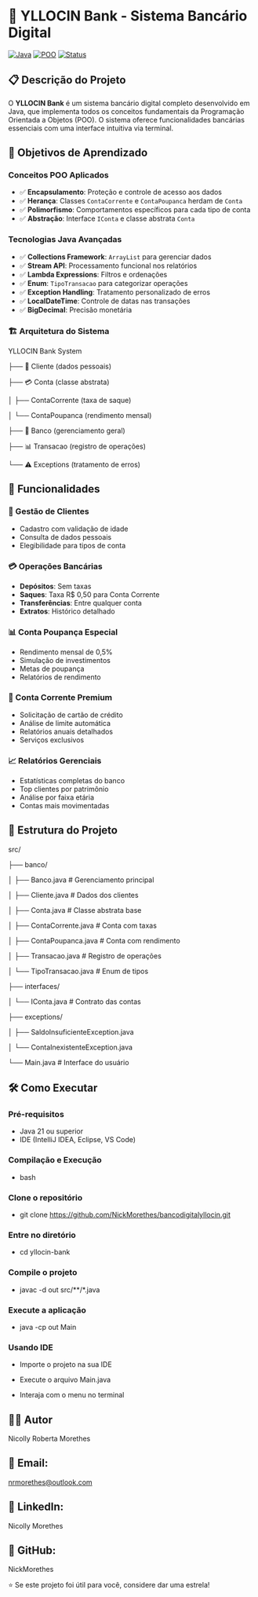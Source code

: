 # 🏦 YLLOCIN Bank - Sistema Bancário Digital

[![Java](https://img.shields.io/badge/Java-21-orange.svg)](https://www.oracle.com/java/)
[![POO](https://img.shields.io/badge/Paradigma-Orientado%20a%20Objetos-blue.svg)]()
[![Status](https://img.shields.io/badge/Status-Concluído-green.svg)]()

## 📋 Descrição do Projeto

O **YLLOCIN Bank** é um sistema bancário digital completo desenvolvido em Java, que implementa todos os conceitos fundamentais da Programação Orientada a Objetos (POO). O sistema oferece funcionalidades bancárias essenciais com uma interface intuitiva via terminal.

## 🎯 Objetivos de Aprendizado

### Conceitos POO Aplicados
- ✅ **Encapsulamento**: Proteção e controle de acesso aos dados
- ✅ **Herança**: Classes `ContaCorrente` e `ContaPoupanca` herdam de `Conta`
- ✅ **Polimorfismo**: Comportamentos específicos para cada tipo de conta
- ✅ **Abstração**: Interface `IConta` e classe abstrata `Conta`

### Tecnologias Java Avançadas
- ✅ **Collections Framework**: `ArrayList` para gerenciar dados
- ✅ **Stream API**: Processamento funcional nos relatórios
- ✅ **Lambda Expressions**: Filtros e ordenações
- ✅ **Enum**: `TipoTransacao` para categorizar operações
- ✅ **Exception Handling**: Tratamento personalizado de erros
- ✅ **LocalDateTime**: Controle de datas nas transações
- ✅ **BigDecimal**: Precisão monetária

### 🏗️ Arquitetura do Sistema

YLLOCIN Bank System

├── 👤 Cliente (dados pessoais)

├── 💳 Conta (classe abstrata)

│   ├── ContaCorrente (taxa de saque)

│   └── ContaPoupanca (rendimento mensal)

├── 🏦 Banco (gerenciamento geral)

├── 📊 Transacao (registro de operações)

└── ⚠️ Exceptions (tratamento de erros)

## 🚀 Funcionalidades

### 👤 Gestão de Clientes
- Cadastro com validação de idade
- Consulta de dados pessoais
- Elegibilidade para tipos de conta

### 💳 Operações Bancárias
- **Depósitos**: Sem taxas
- **Saques**: Taxa R$ 0,50 para Conta Corrente
- **Transferências**: Entre qualquer conta
- **Extratos**: Histórico detalhado

### 📊 Conta Poupança Especial
- Rendimento mensal de 0,5%
- Simulação de investimentos
- Metas de poupança
- Relatórios de rendimento

### 💼 Conta Corrente Premium
- Solicitação de cartão de crédito
- Análise de limite automática
- Relatórios anuais detalhados
- Serviços exclusivos

### 📈 Relatórios Gerenciais
- Estatísticas completas do banco
- Top clientes por patrimônio
- Análise por faixa etária
- Contas mais movimentadas

## 📁 Estrutura do Projeto

src/

├── banco/

│   ├── Banco.java                 # Gerenciamento principal

│   ├── Cliente.java               # Dados dos clientes

│   ├── Conta.java                 # Classe abstrata base

│   ├── ContaCorrente.java         # Conta com taxas

│   ├── ContaPoupanca.java         # Conta com rendimento

│   ├── Transacao.java             # Registro de operações

│   └── TipoTransacao.java         # Enum de tipos

├── interfaces/

│   └── IConta.java                # Contrato das contas

├── exceptions/

│   ├── SaldoInsuficienteException.java

│   └── ContaInexistenteException.java

└── Main.java                      # Interface do usuário


## 🛠️ Como Executar

### Pré-requisitos
- Java 21 ou superior
- IDE (IntelliJ IDEA, Eclipse, VS Code)

### Compilação e Execução
- bash

### Clone o repositório
- git clone https://github.com/NickMorethes/bancodigitalyllocin.git

### Entre no diretório
- cd yllocin-bank

### Compile o projeto
- javac -d out src/**/*.java

### Execute a aplicação
- java -cp out Main

### Usando IDE
- Importe o projeto na sua IDE

- Execute o arquivo Main.java

- Interaja com o menu no terminal


## 👨‍💻 Autor
Nicolly Roberta Morethes

## 📧 Email: 
nrmorethes@outlook.com

## 💼 LinkedIn: 
Nicolly Morethes

## 🐙 GitHub: 
NickMorethes


⭐ Se este projeto foi útil para você, considere dar uma estrela!

